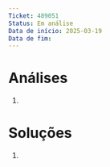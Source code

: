 ```yaml
---
Ticket: 489051
Status: Em análise
Data de início: 2025-03-19
Data de fim:
---
```


# Análises
1. 


# Soluções
1. 

